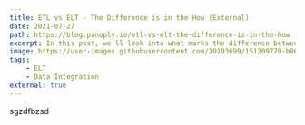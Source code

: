 ```yaml
---
title: ETL vs ELT - The Difference is in the How (External)
date: 2021-07-27
path: https://blog.panoply.io/etl-vs-elt-the-difference-is-in-the-how
excerpt: In this post, we'll look into what marks the difference between ETL and ELT processes.
image: https://user-images.githubusercontent.com/10103699/151209779-b867c4b0-9b92-457a-a08e-2b1ea8142d78.png
tags: 
    - ELT
    - Data Integration
external: true
---
```

sgzdfbzsd